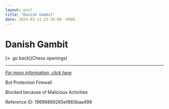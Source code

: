 ```yaml
---
layout: post
title: "Danish Gambit"
date: 2024-03-11 23:30:09 -0000
---
```

Danish Gambit
==============

[<- go back](Chess openings)
***
*[For more information, click here](https://www.thechesswebsite.com/danish-gambit/)*

Bot Protection Firewall

Blocked because of Malicious Activities

Reference ID: 19696869265ef860baa498

